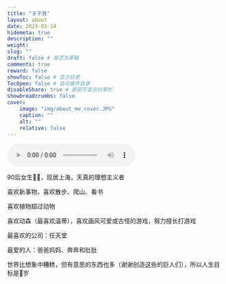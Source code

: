 ```yaml
---
title: "关于我"
layout: about
date: 2023-03-14
hidemeta: true
description: ""
weight:
slug: ""
draft: false # 是否为草稿
comments: true
reward: false
showToc: false # 显示目录
TocOpen: false # 自动展开目录
disableShare: true # 底部不显示分享栏
showbreadcrumbs: false
cover:
    image: "img/about_me_cover.JPG"
    caption: ""
    alt: ""
    relative: false
---
```

<!-- <audio controls autoplay> -->
<audio controls>
    <source id="mp3" src="/audio/summer.mp3">
</audio>

90后女生👩‍🦰，现居上海，天真的理想主义者

喜欢新事物，喜欢散步、爬山、看书

喜欢植物超过动物

喜欢动森（最喜欢温蒂），喜欢画风可爱或古怪的游戏，努力擅长打游戏

最喜欢的公司：任天堂

最爱的人：爸爸妈妈、奔奔和肚肚

世界比想象中糟糕，但有意思的东西也多（谢谢创造这些的巨人们），所以人生目标是💯岁
